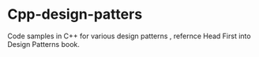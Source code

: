 # Cpp-design-patters
Code samples in C++ for various design patterns , refernce Head First into Design Patterns book.
